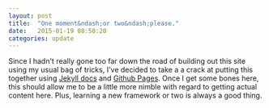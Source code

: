 ```yaml
---
layout: post
title:  "One moment&ndash;or two&ndash;please."
date:   2015-01-19 08:50:20
categories: update
---
```


Since I hadn't really gone too far down the road of building out this site using my usual bag of tricks, I've decided to take a a crack at putting this together using [Jekyll docs][jekyll] and [Github Pages][github-pages]. Once I get some bones here, this should allow me to be a little more nimble with regard to getting actual content here. Plus, learning a new framework or two is always a good thing. 


[jekyll]:       http://jekyllrb.com
[github-pages]: https://pages.github.com/
